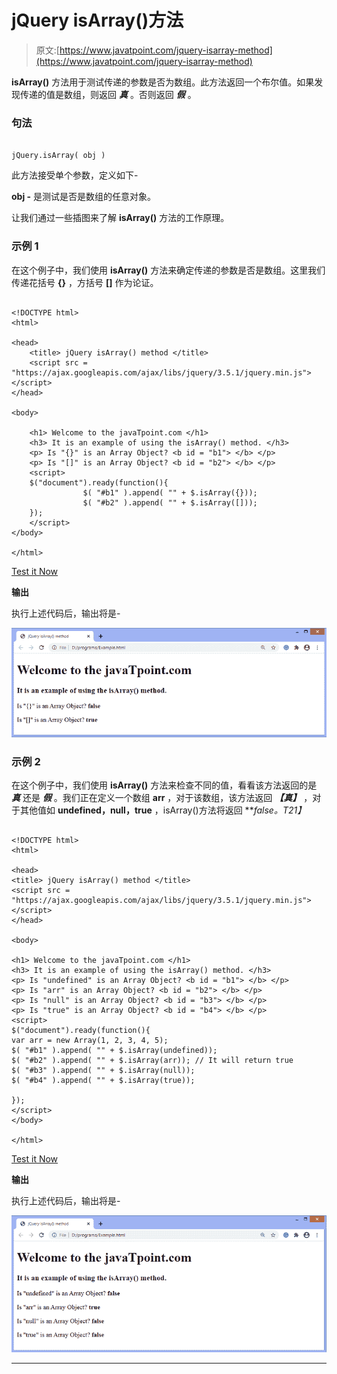 # jQuery isArray()方法

> 原文:[https://www.javatpoint.com/jquery-isarray-method](https://www.javatpoint.com/jquery-isarray-method)

**isArray()** 方法用于测试传递的参数是否为数组。此方法返回一个布尔值。如果发现传递的值是数组，则返回 ***真*** 。否则返回 ***假*** 。

### 句法

```

jQuery.isArray( obj )

```

此方法接受单个参数，定义如下-

**obj -** 是测试是否是数组的任意对象。

让我们通过一些插图来了解 **isArray()** 方法的工作原理。

### 示例 1

在这个例子中，我们使用 **isArray()** 方法来确定传递的参数是否是数组。这里我们传递花括号 **{}** ，方括号 **[]** 作为论证。

```

<!DOCTYPE html> 
<html> 

<head> 
	<title> jQuery isArray() method </title> 
	<script src = "https://ajax.googleapis.com/ajax/libs/jquery/3.5.1/jquery.min.js"> </script> 
</head> 

<body> 

	<h1> Welcome to the javaTpoint.com </h1> 
	<h3> It is an example of using the isArray() method. </h3> 
	<p> Is "{}" is an Array Object? <b id = "b1"> </b> </p> 
	<p> Is "[]" is an Array Object? <b id = "b2"> </b> </p> 
	<script> 
	$("document").ready(function(){
                $( "#b1" ).append( "" + $.isArray({})); 
				$( "#b2" ).append( "" + $.isArray([])); 
	});
	</script> 
</body> 

</html>

```

[Test it Now](https://www.javatpoint.com/oprweb/test.jsp?filename=jquery-isarray-method1)

**输出**

执行上述代码后，输出将是-

![jQuery isArray() method](img/6bc17d141a7ceac992345a401ca24bbb.png)

### 示例 2

在这个例子中，我们使用 **isArray()** 方法来检查不同的值，看看该方法返回的是 ***真*** 还是 ***假*** 。我们正在定义一个数组 **arr** ，对于该数组，该方法返回 ***【真】*** ，对于其他值如 **undefined，null，true** ，isArray()方法将返回 ***false。*T21】**

```

<!DOCTYPE html>
<html>

<head>
<title> jQuery isArray() method </title>
<script src = "https://ajax.googleapis.com/ajax/libs/jquery/3.5.1/jquery.min.js"> </script>
</head>

<body>

<h1> Welcome to the javaTpoint.com </h1>
<h3> It is an example of using the isArray() method. </h3>
<p> Is "undefined" is an Array Object? <b id = "b1"> </b> </p>
<p> Is "arr" is an Array Object? <b id = "b2"> </b> </p>
<p> Is "null" is an Array Object? <b id = "b3"> </b> </p>
<p> Is "true" is an Array Object? <b id = "b4"> </b> </p>
<script>
$("document").ready(function(){
var arr = new Array(1, 2, 3, 4, 5);
$( "#b1" ).append( "" + $.isArray(undefined));
$( "#b2" ).append( "" + $.isArray(arr)); // It will return true
$( "#b3" ).append( "" + $.isArray(null));
$( "#b4" ).append( "" + $.isArray(true));

});
</script>
</body>

</html>

```

[Test it Now](https://www.javatpoint.com/oprweb/test.jsp?filename=jquery-isarray-method2)

**输出**

执行上述代码后，输出将是-

![jQuery isArray() method](img/283e0a4296b8c45d5d01f327a36a2a45.png)

* * *
